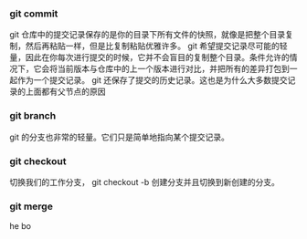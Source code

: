 ### git commit
git  仓库中的提交记录保存的是你的目录下所有文件的快照，就像是把整个目录复制，然后再粘贴一样，但是比复制粘贴优雅许多。
git 希望提交记录尽可能的轻量，因此在你每次进行提交的时候，它并不会盲目的复制整个目录。条件允许的情况下，它会将当前版本与仓库中的上一个版本进行对比，并把所有的差异打包到一起作为一个提交记录。
git 还保存了提交的历史记录。这也是为什么大多数提交记录的上面都有父节点的原因
### git branch
git 的分支也非常的轻量。它们只是简单地指向某个提交记录。
### git checkout 
切换我们的工作分支， git checkout -b 创建分支并且切换到新创建的分支。
### git merge
he bo

<!--stackedit_data:
eyJoaXN0b3J5IjpbOTU2NDExNDcxLC00MDM3NzA4ODNdfQ==
-->